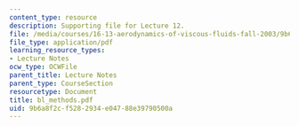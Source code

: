 ```yaml
---
content_type: resource
description: Supporting file for Lecture 12.
file: /media/courses/16-13-aerodynamics-of-viscous-fluids-fall-2003/9b6a8f2cf5282934e04788e39790500a_bl_methods.pdf
file_type: application/pdf
learning_resource_types:
- Lecture Notes
ocw_type: OCWFile
parent_title: Lecture Notes
parent_type: CourseSection
resourcetype: Document
title: bl_methods.pdf
uid: 9b6a8f2c-f528-2934-e047-88e39790500a
---
```

